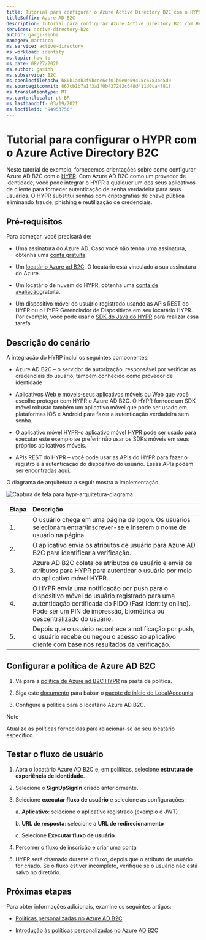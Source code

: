 ```yaml
---
title: Tutorial para configurar o Azure Active Directory B2C com o HYPR
titleSuffix: Azure AD B2C
description: Tutorial para configurar Azure Active Directory B2C com Hypr para autenticação de cliente forte sem senha
services: active-directory-b2c
author: gargi-sinha
manager: martinco
ms.service: active-directory
ms.workload: identity
ms.topic: how-to
ms.date: 08/27/2020
ms.author: gasinh
ms.subservice: B2C
ms.openlocfilehash: b80b1a4b3f9bcde6cf01b0e0e59425c6783bd5d9
ms.sourcegitcommit: 867cb1b7a1f3a1f0b427282c648d411d0ca4f81f
ms.translationtype: MT
ms.contentlocale: pt-BR
ms.lasthandoff: 03/19/2021
ms.locfileid: "94953756"
---
```

# <a name="tutorial-for-configuring-hypr-with-azure-active-directory-b2c"></a>Tutorial para configurar o HYPR com o Azure Active Directory B2C

Neste tutorial de exemplo, fornecemos orientações sobre como configurar Azure AD B2C com o [HYPR](https://get.hypr.com). Com Azure AD B2C como um provedor de identidade, você pode integrar o HYPR a qualquer um dos seus aplicativos de cliente para fornecer autenticação de senha verdadeira para seus usuários. O HYPR substitui senhas com criptografias de chave pública eliminando fraude, phishing e reutilização de credenciais.

## <a name="prerequisites"></a>Pré-requisitos

Para começar, você precisará de:

- Uma assinatura do Azure AD. Caso você não tenha uma assinatura, obtenha uma [conta gratuita](https://azure.microsoft.com/free/).

- Um [locatário Azure ad B2C](./tutorial-create-tenant.md). O locatário está vinculado à sua assinatura do Azure.

- Um locatário de nuvem do HYPR, obtenha uma [conta de avaliação](https://get.hypr.com/free-trial)gratuita.

- Um dispositivo móvel do usuário registrado usando as APIs REST do HYPR ou o HYPR Gerenciador de Dispositivos em seu locatário HYPR. Por exemplo, você pode usar o [SDK do Java do HYPR](https://docs.hypr.com/integratinghypr/docs/hypr-java-web-sdk) para realizar essa tarefa.

## <a name="scenario-description"></a>Descrição do cenário

A integração do HYRP inclui os seguintes componentes:

- Azure AD B2C – o servidor de autorização, responsável por verificar as credenciais do usuário, também conhecido como provedor de identidade

- Aplicativos Web e móveis-seus aplicativos móveis ou Web que você escolhe proteger com HYPR e Azure AD B2C. O HYPR fornece um SDK móvel robusto também um aplicativo móvel que pode ser usado em plataformas iOS e Android para fazer a autenticação verdadeira sem senha.

- O aplicativo móvel HYPR-o aplicativo móvel HYPR pode ser usado para executar este exemplo se preferir não usar os SDKs móveis em seus próprios aplicativos móveis.

- APIs REST do HYPR – você pode usar as APIs do HYPR para fazer o registro e a autenticação do dispositivo do usuário. Essas APIs podem ser encontradas [aqui](https://apidocs.hypr.com).

O diagrama de arquitetura a seguir mostra a implementação.

![Captura de tela para hypr-arquitetura-diagrama](media/partner-hypr/hypr-architecture-diagram.png)

|Etapa | Descrição |
|:-----| :-----------|
| 1. | O usuário chega em uma página de logon. Os usuários selecionam entrar/inscrever-se e inserem o nome de usuário na página.
| 2. | O aplicativo envia os atributos de usuário para Azure AD B2C para identificar a verificação.
| 3. | Azure AD B2C coleta os atributos de usuário e envia os atributos para HYPR para autenticar o usuário por meio do aplicativo móvel HYPR.
| 4. | O HYPR envia uma notificação por push para o dispositivo móvel do usuário registrado para uma autenticação certificada do FIDO (Fast Identity online). Pode ser um PIN de impressão, biométrica ou descentralizado do usuário.  
| 5. | Depois que o usuário reconhece a notificação por push, o usuário recebe ou negou o acesso ao aplicativo cliente com base nos resultados da verificação.

## <a name="configure-the-azure-ad-b2c-policy"></a>Configurar a política de Azure AD B2C

1. Vá para a [política de Azure ad B2C HYPR](https://github.com/HYPR-Corp-Public/Azure-AD-B2C-HYPR-Sample/tree/master/policy) na pasta de política.

2. Siga este [documento](./custom-policy-get-started.md?tabs=applications#custom-policy-starter-pack) para baixar o [pacote de início do LocalAccounts](https://github.com/Azure-Samples/active-directory-b2c-custom-policy-starterpack/tree/master/LocalAccounts)

3. Configure a política para o locatário Azure AD B2C.

>[!NOTE]
>Atualize as políticas fornecidas para relacionar-se ao seu locatário específico.

## <a name="test-the-user-flow"></a>Testar o fluxo de usuário

1. Abra o locatário Azure AD B2C e, em políticas, selecione **estrutura de experiência de identidade**.

2. Selecione o **SignUpSignIn** criado anteriormente.

3. Selecione **executar fluxo de usuário** e selecione as configurações:

   a. **Aplicativo**: selecione o aplicativo registrado (exemplo é JWT)

   b. **URL de resposta**: selecione a **URL de redirecionamento**

   c. Selecione **Executar fluxo de usuário**.

4. Percorrer o fluxo de inscrição e criar uma conta

5. HYPR será chamado durante o fluxo, depois que o atributo de usuário for criado. Se o fluxo estiver incompleto, verifique se o usuário não está salvo no diretório.

## <a name="next-steps"></a>Próximas etapas

Para obter informações adicionais, examine os seguintes artigos:

- [Políticas personalizadas no Azure AD B2C](./custom-policy-overview.md)

- [Introdução às políticas personalizadas no Azure AD B2C](./custom-policy-get-started.md?tabs=applications)